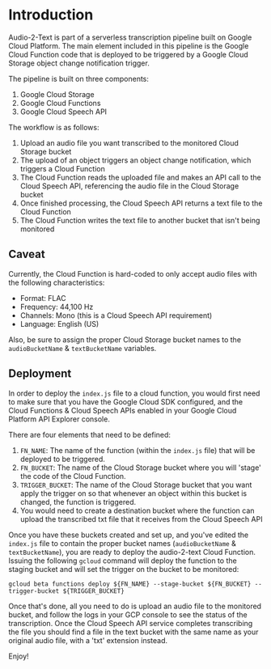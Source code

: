 # Introduction
Audio-2-Text is part of a serverless transcription pipeline built on Google Cloud Platform. The main element included in this pipeline is the Google Cloud Function code that is deployed to be triggered by a Google Cloud Storage object change notification trigger.

The pipeline is built on three components:
1. Google Cloud Storage
1. Google Cloud Functions
1. Google Cloud Speech API

The workflow is as follows:
1. Upload an audio file you want transcribed to the monitored Cloud Storage bucket
1. The upload of an object triggers an object change notification, which triggers a Cloud Function
1. The Cloud Function reads the uploaded file and makes an API call to the Cloud Speech API, referencing the audio file in the Cloud Storage bucket
1. Once finished processing, the Cloud Speech API returns a text file to the Cloud Function
1. The Cloud Function writes the text file to another bucket that isn't being monitored

## Caveat
Currently, the Cloud Function is hard-coded to only accept audio files with the following characteristics:
- Format: FLAC
- Frequency: 44,100 Hz
- Channels: Mono (this is a Cloud Speech API requirement)
- Language: English (US)

Also, be sure to assign the proper Cloud Storage bucket names to the `audioBucketName` & `textBucketName` variables.

## Deployment
In order to deploy the `index.js` file to a cloud function, you would first need to make sure that you have the Google Cloud SDK configured, and the Cloud Functions & Cloud Speech APIs enabled in your Google Cloud Platform API Explorer console.

There are four elements that need to be defined:
1. `FN_NAME`: The name of the function (within the `index.js` file) that will be deployed to be triggered.
1. `FN_BUCKET`: The name of the Cloud Storage bucket where you will 'stage' the code of the Cloud Function.
1. `TRIGGER_BUCKET`: The name of the Cloud Storage bucket that you want apply the trigger on so that whenever an object within this bucket is changed, the function is triggered.
1. You would need to create a destination bucket where the function can upload the transcribed txt file that it receives from the Cloud Speech API

Once you have these buckets created and set up, and you've edited the `index.js` file to contain the proper bucket names (`audioBucketName` & `textBucketName`), you are ready to deploy the audio-2-text Cloud Function. Issuing the following `gcloud` command will deploy the function to the staging bucket and will set the trigger on the bucket to be monitored:

`gcloud beta functions deploy ${FN_NAME} --stage-bucket ${FN_BUCKET} --trigger-bucket ${TRIGGER_BUCKET}`

Once that's done, all you need to do is upload an audio file to the monitored bucket, and follow the logs in your GCP console to see the status of the transcription. Once the Cloud Speech API service completes transcribing the file you should find a file in the text bucket with the same name as your original audio file, with a 'txt' extension instead.

Enjoy!
